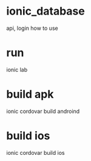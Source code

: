 # ionic_database
 api, login
how to use
<h1>run</h1>
ionic lab
<h1>build apk</h1>
ionic cordovar build androind
<h1>build ios</h1>
ionic cordovar build ios
